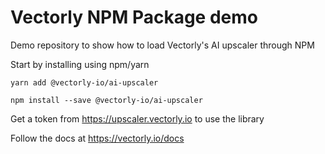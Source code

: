 # Vectorly NPM Package demo

Demo repository to show how to load Vectorly's AI upscaler through NPM

Start by installing using npm/yarn

```
yarn add @vectorly-io/ai-upscaler
```

```
npm install --save @vectorly-io/ai-upscaler
```


Get a token from https://upscaler.vectorly.io to use the library

Follow the docs at https://vectorly.io/docs
